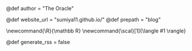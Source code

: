 @def author = "The Oracle"

@def website_url = "sumiya11.github.io/"
@def prepath = "blog"

\newcommand{\R}{\mathbb R}
\newcommand{\scal}[1]{\langle #1 \rangle}

@def generate_rss = false
